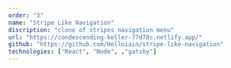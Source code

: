 ```yaml
---
order: "3"
name: "Stripe Like Navigation"
discription: "clone of stripes navigation menu"
url: "https://condescending-keller-77d78c.netlify.app/"
github: "https://github.com/Helloiain/stripe-like-navigation"
technologies: ["React", "Node", ,"gatsby"]
---
```

